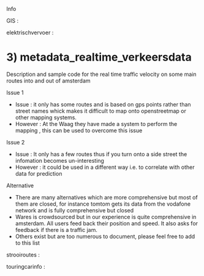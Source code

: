 Info

GIS : 

elektrischvervoer : 

# 3) metadata_realtime_verkeersdata

Description and sample code for the real time traffic velocity on some main routes into and out of amsterdam

Issue 1
- Issue : it only has some routes and is based on gps points rather than street names whick makes it difficult to map onto openstreetmap or other mapping systems.
- However : At the Waag they have made a system to perform the mapping , this can be used to overcome this issue

Issue 2
- Issue : It only has a few routes thus if you turn onto a side street the infomation becomes un-interesting
- However : it could be used in a different way i.e. to correlate with other data for prediction

Alternative
- There are many alternatives which are more comprehensive but most of them are closed, for instance tomtom gets its data from the vodafone network and is fully comprehensive but closed
- Wares is crowdsourced but in our experience is quite comprehensive in amsterdam. All users feed back their position and speed.  It also asks for feedback if there is a traffic jam.
- Others exist but are too numerous to document, please feel free to add to this list

strooiroutes : 

touringcarinfo : 

